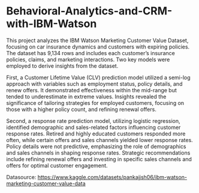 # Behavioral-Analytics-and-CRM-with-IBM-Watson
This project analyzes the IBM Watson Marketing Customer Value Dataset, focusing on car insurance dynamics and customers with expiring policies. The dataset has 9,134 rows and includes each customer’s insurance policies, claims, and marketing interactions. Two key models were employed to derive insights from the dataset. 

First, a Customer Lifetime Value (CLV) prediction model utilized a semi-log approach with variables such as employment status, policy details, and renew offers. It demonstrated effectiveness within the mid-range but tended to underestimate in extreme values. Insights revealed the significance of tailoring strategies for employed customers, focusing on those with a higher policy count, and refining renewal offers.

Second, a response rate prediction model, utilizing logistic regression, identified demographic and sales-related factors influencing customer response rates. Retired and highly educated customers responded more often, while certain offers and sales channels yielded lower response rates. Policy details were not predictive, emphasizing the role of demographics and sales channels in shaping response rates. Strategic recommendations include refining renewal offers and investing in specific sales channels and offers for optimal customer engagement.

Datasource: https://www.kaggle.com/datasets/pankajjsh06/ibm-watson-marketing-customer-value-data 
